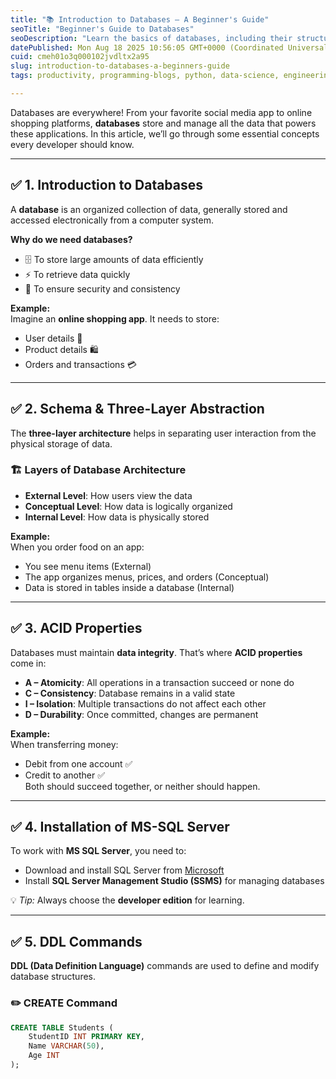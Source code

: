 ```yaml
---
title: "📚 Introduction to Databases – A Beginner's Guide"
seoTitle: "Beginner's Guide to Databases"
seoDescription: "Learn the basics of databases, including their structure, uses, and key concepts like schemas, ACID properties, and DDL commands for beginners"
datePublished: Mon Aug 18 2025 10:56:05 GMT+0000 (Coordinated Universal Time)
cuid: cmeh01o3q000102jvdltx2a95
slug: introduction-to-databases-a-beginners-guide
tags: productivity, programming-blogs, python, data-science, engineering, databases, computer-science, data-structures, developer, python3, sql, coding, devops, dataengineering, ci-cd

---
```


Databases are everywhere! From your favorite social media app to online shopping platforms, **databases** store and manage all the data that powers these applications. In this article, we’ll go through some essential concepts every developer should know.  

---

## ✅ 1. Introduction to Databases  
A **database** is an organized collection of data, generally stored and accessed electronically from a computer system.  

**Why do we need databases?**  
- 🗄️ To store large amounts of data efficiently  
- ⚡ To retrieve data quickly  
- 🔐 To ensure security and consistency  

**Example:**  
Imagine an **online shopping app**. It needs to store:  
- User details 👤  
- Product details 🛍️  
- Orders and transactions 💳  

---

## ✅ 2. Schema & Three-Layer Abstraction  
The **three-layer architecture** helps in separating user interaction from the physical storage of data.  

### 🏗️ Layers of Database Architecture  
- **External Level**: How users view the data  
- **Conceptual Level**: How data is logically organized  
- **Internal Level**: How data is physically stored  

**Example:**  
When you order food on an app:  
- You see menu items (External)  
- The app organizes menus, prices, and orders (Conceptual)  
- Data is stored in tables inside a database (Internal)  

---

## ✅ 3. ACID Properties  
Databases must maintain **data integrity**. That’s where **ACID properties** come in:  

- **A – Atomicity**: All operations in a transaction succeed or none do  
- **C – Consistency**: Database remains in a valid state  
- **I – Isolation**: Multiple transactions do not affect each other  
- **D – Durability**: Once committed, changes are permanent  

**Example:**  
When transferring money:  
- Debit from one account ✅  
- Credit to another ✅  
Both should succeed together, or neither should happen.  

---

## ✅ 4. Installation of MS-SQL Server  
To work with **MS SQL Server**, you need to:  
- Download and install SQL Server from [Microsoft](https://www.microsoft.com/en-us/sql-server/sql-server-downloads)  
- Install **SQL Server Management Studio (SSMS)** for managing databases  

💡 *Tip:* Always choose the **developer edition** for learning.  

---

## ✅ 5. DDL Commands  
**DDL (Data Definition Language)** commands are used to define and modify database structures.  

### ✏️ **CREATE Command**  
```sql
CREATE TABLE Students (
    StudentID INT PRIMARY KEY,
    Name VARCHAR(50),
    Age INT
);
